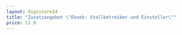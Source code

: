 ```yaml
---
layout: digistore24
title: "Zusatzangebot \"Ebook: Stallbetreiber und Einsteller\""
price: 11.9
---
```

